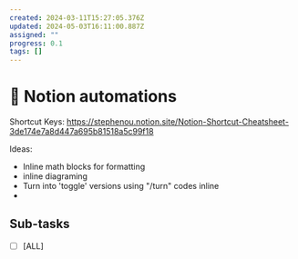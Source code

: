```yaml
---
created: 2024-03-11T15:27:05.376Z
updated: 2024-05-03T16:11:00.887Z
assigned: ""
progress: 0.1
tags: []
---
```


# 📝 Notion automations

Shortcut Keys: https://stephenou.notion.site/Notion-Shortcut-Cheatsheet-3de174e7a8d447a695b81518a5c99f18

Ideas:
- Inline math blocks for formatting
- inline diagraming
- Turn into 'toggle' versions using "/turn" codes inline
-

## Sub-tasks

- [ ] [ALL]
